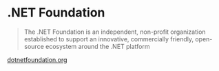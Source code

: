 # .NET Foundation

> The .NET Foundation is an independent, non-profit organization established to support an innovative, commercially friendly, open-source ecosystem around the .NET platform

[dotnetfoundation.org](https://dotnetfoundation.org/)
